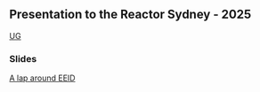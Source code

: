## Presentation to the Reactor Sydney - 2025
[UG](https://www.meetup.com/microsoft-reactor-sydney/events/305661007/)

### Slides 

[A lap around EEID](https://rbrayb.github.io/Presentations/A-lap-around-EEID/A-lap-around-EEID.pptx)




